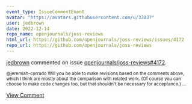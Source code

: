 ```yaml
---
event_type: IssueCommentEvent
avatar: "https://avatars.githubusercontent.com/u/3303?"
user: jedbrown
date: 2022-12-14
repo_name: openjournals/joss-reviews
html_url: https://github.com/openjournals/joss-reviews/issues/4172
repo_url: https://github.com/openjournals/joss-reviews
---
```


<a href='https://github.com/jedbrown' target='_blank'>jedbrown</a> commented on issue <a href='https://github.com/openjournals/joss-reviews/issues/4172' target='_blank'>openjournals/joss-reviews#4172</a>.

<small>@jeremiah-corrado Will you be able to make revisions based on the comments above, which I think are mostly about the comparison with related work. (Of course you can choose to make code changes too, but that shouldn't be necessary for acceptance.)...</small>

<a href='https://github.com/openjournals/joss-reviews/issues/4172' target='_blank'>View Comment</a>